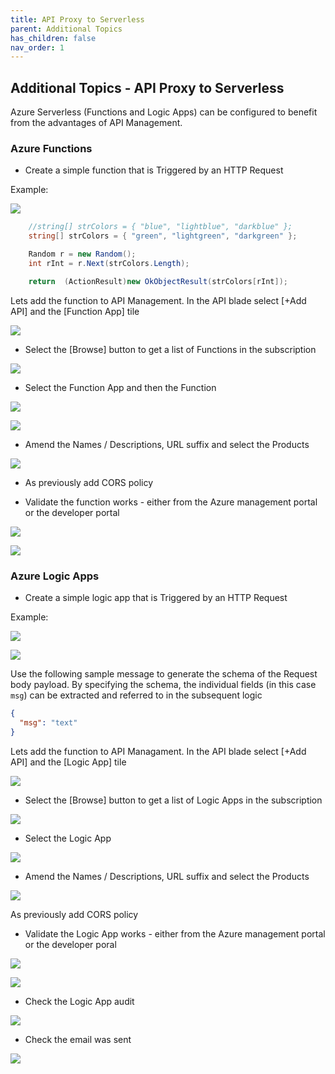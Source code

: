 ```yaml
---
title: API Proxy to Serverless
parent: Additional Topics
has_children: false
nav_order: 1
---
```


## Additional Topics - API Proxy to Serverless

Azure Serverless (Functions and Logic Apps) can be configured to benefit from the advantages of API Management.

### Azure Functions

- Create a simple function that is Triggered by an HTTP Request

Example:

![](../../assets/images/APIMFunctionExample.png)

```c#
    //string[] strColors = { "blue", "lightblue", "darkblue" };
    string[] strColors = { "green", "lightgreen", "darkgreen" };

    Random r = new Random();
    int rInt = r.Next(strColors.Length);

    return  (ActionResult)new OkObjectResult(strColors[rInt]);
```

Lets add the function to API Management.   In the API blade select [+Add API] and the [Function App] tile

![](../../assets/images/APIMFunctionAddAPI.png)

- Select the [Browse] button to get a list of Functions in the subscription

![](../../assets/images/APIMFunctionAddBrowse.png)

- Select the Function App and then the Function

![](../../assets/images/APIMFunctionSelect.png)

![](../../assets/images/APIMFunctionSelect2.png)

- Amend the Names / Descriptions, URL suffix and select the Products

![](../../assets/images/APIMFunctionCreate.png)

- As previously add CORS policy

- Validate the function works - either from the Azure management portal or the developer portal

![](../../assets/images/APIMFunctionTest1.png)

![](../../assets/images/APIMFunctionTest2.png)

### Azure Logic Apps

- Create a simple logic app that is Triggered by an HTTP Request

Example:

![](../../assets/images/APIMLogicAppExample1.png)

![](../../assets/images/APIMLogicAppExample2.png)

Use the following sample message to generate the schema of the Request body payload.  By specifying the schema, the individual fields (in this case `msg`) can be extracted and referred to in the subsequent logic

```json
{
  "msg": "text"
}
```

Lets add the function to API Managament. In the API blade select [+Add API] and the [Logic App] tile

![](../../assets/images/APIMLogicAppAddAPI.png)

- Select the [Browse] button to get a list of Logic Apps in the subscription

![](../../assets/images/APIMLogicAppAddBrowse.png)

- Select the Logic App

![](../../assets/images/APILogicAppSelect%20.png)

- Amend the Names / Descriptions, URL suffix  and select the Products

![](../../assets/images/APIMLogicAppCreate.png)

 As previously add CORS policy

- Validate the Logic App works - either from the Azure management portal or the developer poral

![](../../assets/images/APIMLogicAppTest1.png)

![](../../assets/images/APIMLogicAppTest2.png)

- Check the Logic App audit

![](../../assets/images/APIMLogicAppTest3.png)

- Check the email was sent

![](../../assets/images/APIMLogicAppTest4.png)



